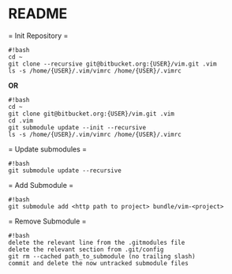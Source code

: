 # README #

= Init Repository =
```
#!bash
cd ~
git clone --recursive git@bitbucket.org:{USER}/vim.git .vim
ls -s /home/{USER}/.vim/vimrc /home/{USER}/.vimrc
```

**OR**

```
#!bash
cd ~
git clone git@bitbucket.org:{USER}/vim.git .vim
cd .vim
git submodule update --init --recursive
ls -s /home/{USER}/.vim/vimrc /home/{USER}/.vimrc
```

= Update submodules =
```
#!bash
git submodule update --recursive
```

= Add Submodule =
```
#!bash
git submodule add <http path to project> bundle/vim-<project>
```

= Remove Submodule =
```
#!bash
delete the relevant line from the .gitmodules file
delete the relevant section from .git/config
git rm --cached path_to_submodule (no trailing slash)
commit and delete the now untracked submodule files
```
